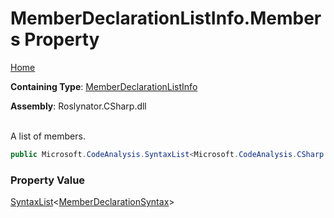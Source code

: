# MemberDeclarationListInfo\.Members Property

[Home](../../../../../README.md)

**Containing Type**: [MemberDeclarationListInfo](../README.md)

**Assembly**: Roslynator\.CSharp\.dll

\
A list of members\.

```csharp
public Microsoft.CodeAnalysis.SyntaxList<Microsoft.CodeAnalysis.CSharp.Syntax.MemberDeclarationSyntax> Members { get; }
```

### Property Value

[SyntaxList](https://docs.microsoft.com/en-us/dotnet/api/microsoft.codeanalysis.syntaxlist-1)\<[MemberDeclarationSyntax](https://docs.microsoft.com/en-us/dotnet/api/microsoft.codeanalysis.csharp.syntax.memberdeclarationsyntax)>

